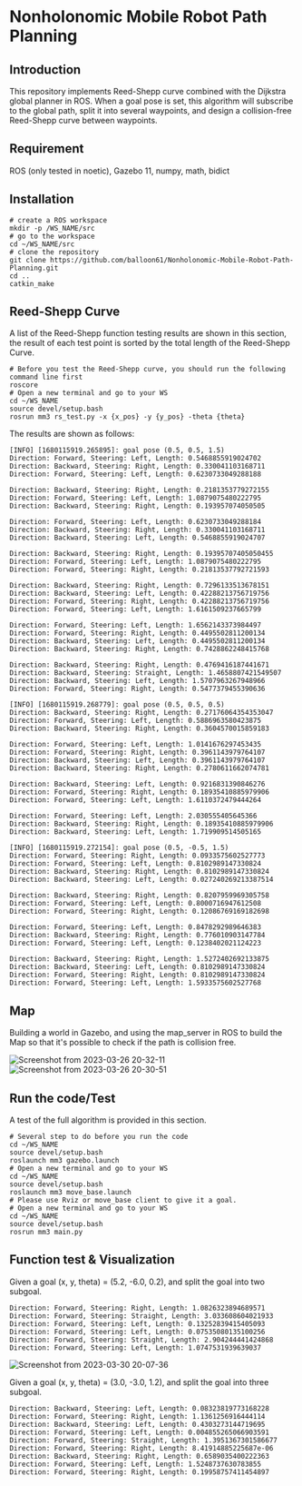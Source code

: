 # Nonholonomic Mobile Robot Path Planning

## Introduction
This repository implements Reed-Shepp curve combined with the Dijkstra global planner in ROS. When a goal pose is set, this algorithm will subscribe to the global path, split it into several waypoints, and design a collision-free Reed-Shepp curve between waypoints.

## Requirement
ROS (only tested in noetic), Gazebo 11, numpy, math, bidict

## Installation

```
# create a ROS workspace
mkdir -p /WS_NAME/src
# go to the workspace 
cd ~/WS_NAME/src
# clone the repository
git clone https://github.com/balloon61/Nonholonomic-Mobile-Robot-Path-Planning.git
cd ..
catkin_make
```

## Reed-Shepp Curve
A list of the Reed-Shepp function testing results are shown in this section, the result of each test point is sorted by the total length of the Reed-Shepp Curve.

```
# Before you test the Reed-Shepp curve, you should run the following command line first
roscore
# Open a new terminal and go to your WS
cd ~/WS_NAME
source devel/setup.bash
rosrun mm3 rs_test.py -x {x_pos} -y {y_pos} -theta {theta}
```

The results are shown as follows:
```
[INFO] [1680115919.265895]: goal pose (0.5, 0.5, 1.5)
Direction: Forward, Steering: Left, Length: 0.5468855919024702
Direction: Backward, Steering: Right, Length: 0.330041103168711
Direction: Forward, Steering: Left, Length: 0.6230733049288188

Direction: Backward, Steering: Right, Length: 0.2181353779272155
Direction: Forward, Steering: Left, Length: 1.0879075480222795
Direction: Backward, Steering: Right, Length: 0.193957074050505

Direction: Forward, Steering: Left, Length: 0.6230733049288184
Direction: Backward, Steering: Right, Length: 0.330041103168711
Direction: Backward, Steering: Left, Length: 0.5468855919024707

Direction: Backward, Steering: Right, Length: 0.19395707405050455
Direction: Forward, Steering: Left, Length: 1.0879075480222795
Direction: Forward, Steering: Right, Length: 0.21813537792721593

Direction: Backward, Steering: Right, Length: 0.7296133513678151
Direction: Backward, Steering: Left, Length: 0.42288213756719756
Direction: Forward, Steering: Right, Length: 0.42288213756719756
Direction: Forward, Steering: Left, Length: 1.6161509237665799

Direction: Forward, Steering: Left, Length: 1.6562143373984497
Direction: Forward, Steering: Right, Length: 0.4495502811200134
Direction: Backward, Steering: Left, Length: 0.4495502811200134
Direction: Backward, Steering: Right, Length: 0.7428862248415768

Direction: Backward, Steering: Right, Length: 0.4769416187441671
Direction: Backward, Steering: Straight, Length: 1.4658807421549507
Direction: Backward, Steering: Left, Length: 1.5707963267948966
Direction: Forward, Steering: Right, Length: 0.5477379455390636

[INFO] [1680115919.268779]: goal pose (0.5, 0.5, 0.5)
Direction: Backward, Steering: Right, Length: 0.27176064354353047
Direction: Forward, Steering: Left, Length: 0.5886963580423875
Direction: Backward, Steering: Right, Length: 0.3604570015859183

Direction: Forward, Steering: Left, Length: 1.0141676297453435
Direction: Forward, Steering: Right, Length: 0.3961143979764107
Direction: Backward, Steering: Left, Length: 0.3961143979764107
Direction: Backward, Steering: Right, Length: 0.2780611662074781

Direction: Backward, Steering: Left, Length: 0.9216831390846276
Direction: Forward, Steering: Right, Length: 0.18935410885979906
Direction: Forward, Steering: Left, Length: 1.6110372479444264

Direction: Forward, Steering: Left, Length: 2.030555405645366
Direction: Backward, Steering: Right, Length: 0.18935410885979906
Direction: Backward, Steering: Left, Length: 1.719909514505165

[INFO] [1680115919.272154]: goal pose (0.5, -0.5, 1.5)
Direction: Forward, Steering: Right, Length: 0.0933575602527773
Direction: Forward, Steering: Left, Length: 0.8102989147330824
Direction: Backward, Steering: Right, Length: 0.8102989147330824
Direction: Backward, Steering: Left, Length: 0.027240269213387514

Direction: Backward, Steering: Right, Length: 0.8207959969305758
Direction: Forward, Steering: Left, Length: 0.8000716947612508
Direction: Forward, Steering: Right, Length: 0.12086769169182698

Direction: Forward, Steering: Left, Length: 0.8478292989646383
Direction: Backward, Steering: Right, Length: 0.776010903147784
Direction: Forward, Steering: Left, Length: 0.1238402021124223

Direction: Backward, Steering: Right, Length: 1.5272402692133875
Direction: Backward, Steering: Left, Length: 0.8102989147330824
Direction: Forward, Steering: Right, Length: 0.8102989147330824
Direction: Forward, Steering: Left, Length: 1.5933575602527768
```

## Map
Building a world in Gazebo, and using the map_server in ROS to build the Map so that it's possible to check if the path is collision free.

![Screenshot from 2023-03-26 20-32-11](https://user-images.githubusercontent.com/55338365/227834849-44c5d3f8-aa52-473b-8b85-2ed2f0b968b0.png)
![Screenshot from 2023-03-26 20-30-51](https://user-images.githubusercontent.com/55338365/227834856-3c7e17a6-2e15-470d-a1ac-2c53abae4acc.png)

## Run the code/Test
A test of the full algorithm is provided in this section.
```
# Several step to do before you run the code
cd ~/WS_NAME
source devel/setup.bash
roslaunch mm3 gazebo.launch
# Open a new terminal and go to your WS
cd ~/WS_NAME
source devel/setup.bash
roslaunch mm3 move_base.launch
# Please use Rviz or move_base client to give it a goal.
# Open a new terminal and go to your WS
cd ~/WS_NAME
source devel/setup.bash
rosrun mm3 main.py
```


## Function test & Visualization
Given a goal (x, y, theta) = (5.2, -6.0, 0.2), and split the goal into two subgoal.  
```
Direction: Forward, Steering: Right, Length: 1.0826323894689571
Direction: Forward, Steering: Straight, Length: 3.033608604021933
Direction: Forward, Steering: Left, Length: 0.13252839415405093
Direction: Forward, Steering: Left, Length: 0.07535080135100256
Direction: Forward, Steering: Straight, Length: 2.904244441424868
Direction: Forward, Steering: Left, Length: 1.0747531939639037
```
![Screenshot from 2023-03-30 20-07-36](https://user-images.githubusercontent.com/55338365/229000051-a055af6b-dab7-4917-9e0a-786138f53d5d.png)




Given a goal (x, y, theta) = (3.0, -3.0, 1.2), and split the goal into three subgoal.  

```
Direction: Backward, Steering: Left, Length: 0.08323819773168228
Direction: Forward, Steering: Right, Length: 1.1361256916444114
Direction: Backward, Steering: Left, Length: 0.4303273144719695
Direction: Forward, Steering: Left, Length: 0.004855265066903591
Direction: Forward, Steering: Straight, Length: 1.3951367301586677
Direction: Forward, Steering: Right, Length: 8.41914885225687e-06
Direction: Backward, Steering: Right, Length: 0.6589035400222363
Direction: Forward, Steering: Left, Length: 1.5248737630783855
Direction: Forward, Steering: Right, Length: 0.19958757411454897
```

